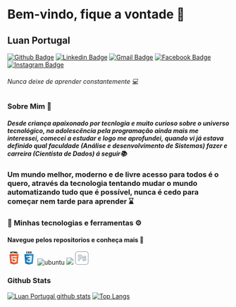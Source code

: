 # Bem-vindo, fique a vontade 💜

## Luan Portugal

[![Github Badge](https://img.shields.io/badge/-Github-000?style=flat-square&logo=Github&logoColor=white&link=https://github.com/gabriellopes00)](https://github.com/LuanPortugal-dev)
[![Linkedin Badge](https://img.shields.io/badge/-LinkedIn-blue?style=flat-square&logo=Linkedin&logoColor=white&link=https://www.linkedin.com/in/gabriel-lopes-6625631b0/)](https://www.linkedin.com/in/luan-portugal-33b0991a4/)
[![Gmail Badge](https://img.shields.io/badge/-Gmail-D14836?&style=flat-square&logo=Gmail&logoColor=white&link=mailto:gabrielluislopes00@gmail.com)](mailto:luanportugal.profissional.tec@gmail.com)
[![Facebook Badge](	https://img.shields.io/badge/facebook-%231877F2.svg?&style=flat-square&logo=facebook&logoColor=white)](https://www.facebook.com/luan.portugal.583/)
[![Instagram Badge](https://img.shields.io/badge/instagram-%23E4405F.svg?&style=flat-square&logo=instagram&logoColor=white)](https://www.instagram.com/portugal_luansilva/?hl=pt-br)

###### Nunca deixe de aprender constantemente  💻 

### Sobre Mim 💭
##### Desde criança apaixonado por tecnlogia e muito curioso sobre o universo tecnológico, na adolescência pela programação ainda mais me interessei, comecei a estudar e logo me aprofundei, quando vi já estava definido qual faculdade (Análise e desenvolvimento de Sistemas) fazer e carreira (Cientista de Dados) á seguir📚

### Um mundo melhor, moderno e de livre acesso para todos é o quero, através da tecnologia tentando mudar o mundo automatizando tudo que é possível, nunca é cedo para começar nem tarde para aprender ⌛


### 🚀 Minhas tecnologias e ferramentas ⚙
#### Navegue pelos repositorios e conheça mais  👀
<div class="row">
  <img src="https://raw.githubusercontent.com/devicons/devicon/ac557d6ff33ff370a5db99f97aeab35ea5c67fbd/icons/html5/html5-original-wordmark.svg" alt="html5" width="30" height="30"/>
  <img src="https://raw.githubusercontent.com/devicons/devicon/ac557d6ff33ff370a5db99f97aeab35ea5c67fbd/icons/css3/css3-original-wordmark.svg" alt="css3" width="30" height="30"/>
  <img src="https://cdn.svgporn.com/logos/ubuntu.svg" height="30" alt="ubuntu">
  <img src="https://cdn.svgporn.com/logos/visual-studio-code.svg" height="30">
  <img src="https://raw.githubusercontent.com/devicons/devicon/ac557d6ff33ff370a5db99f97aeab35ea5c67fbd/icons/photoshop/photoshop-line.svg" alt="ps" width="30" height="30"/>
  
  
  ### Github Stats
[![Luan Portugal github stats](https://github-readme-stats.vercel.app/api?username=LuanPortugal-dev&theme=dracula)](https://github.com/LuanPortugal-dev)
[![Top Langs](https://github-readme-stats.vercel.app/api/top-langs/?username=LuanPortugal-dev&layout=compact)](https://github.com/LuanPortugal-dev)
</div>
